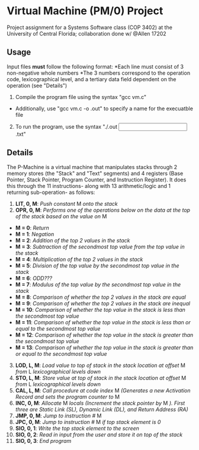 # Virtual Machine (PM/0) Project
Project assignment for a Systems Software class (COP 3402) at the University of Central Florida; collaboration done w/ @Allen 17202

## Usage
Input files **must** follow the following format:
*Each line must consist of 3 non-negative whole numbers
*The 3 numbers correspond to the operation code, lexicographical level, and a tertiary data field dependent on the operation (see "Details")

1. Compile the program file using the syntax "gcc vm.c"
  - Additionally, use "gcc vm.c -o <Custom Name>.out" to specify a name for the execuatble file
2. To run the program, use the syntax "./<Executable Name>.out <Input File Name>.txt"
  
## Details
The P-Machine is a virtual machine that manipulates stacks through 2 memory stores (the "Stack" and "Text" segments) and 4 registers (Base Pointer, Stack Pointer, Program Counter, and Instruction Register). It does this through the 11 instructions- along with 13 arithmetic/logic and 1 returning sub-operation- as follows:

1. **LIT, 0, M**: *Push constant* M *onto the stack*
2. **OPR, 0, M**: *Performs one of the operations below on the data at the top of the stack based on the value on* M
  - **M = 0**: *Return*
  - **M = 1**: *Negation*
  - **M = 2**: *Addition of the top 2 values in the stack*
  - **M = 3**: *Subtraction of the secondmost top value from the top value in the stack*
  - **M = 4**: *Multiplication of the top 2 values in the stack*
  - **M = 5**: *Division of the top value by the secondmost top value in the stack*
  - **M = 6**: *ODD???*
  - **M = 7**: *Modulus of the top value by the secondmost top value in the stack*
  - **M = 8**: *Comparison of whether the top 2 values in the stack are equal*
  - **M = 9**: *Comparison of whether the top 2 values in the stack are inequal*
  - **M = 10**: *Comparison of whether the top value in the stack is less than the secondmost top value*
  - **M = 11**: *Comparison of whether the top value in the stack is less than or equal to the secondmost top value*
  - **M = 12**: *Comparison of whether the top value in the stack is greater than the secondmost top value*
  - **M = 13**: *Comparison of whether the top value in the stack is greater than or equal to the secondmost top value*
3. **LOD, L, M**: *Load value to top of stack in the stack location at offset* M *from* L *lexicographical levels down*
4. **STO, L, M**: *Store value at top of stack in the stack location at offset* M *from* L *lexicographical levels down*
5. **CAL, L, M**: *Call procedure at code index* M *(Generates a new Activation Record and sets the program counter to* M
6. **INC, 0, M**: *Allocate* M *locals (Increment the stack pointer by* M *). First three are Static Link (SL), Dynamic Link (DL), and Return Address (RA)*
7. **JMP, 0, M**: *Jump to instruction #* M
8. **JPC, 0, M**: *Jump to instruction #* M *if top stack element is 0*
9. **SIO, 0, 1**: *Write the top stack element to the screen*
10. **SIO, 0, 2**: *Read in input from the user and store it on top of the stack*
11. **SIO, 0, 3**: *End program*
